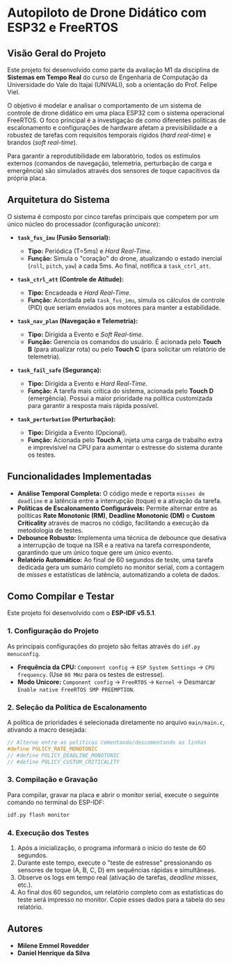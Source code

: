 # Autopiloto de Drone Didático com ESP32 e FreeRTOS

## Visão Geral do Projeto

Este projeto foi desenvolvido como parte da avaliação M1 da disciplina de **Sistemas em Tempo Real** do curso de Engenharia de Computação da Universidade do Vale do Itajaí (UNIVALI), sob a orientação do Prof. Felipe Viel.

O objetivo é modelar e analisar o comportamento de um sistema de controle de drone didático em uma placa ESP32 com o sistema operacional FreeRTOS. O foco principal é a investigação de como diferentes políticas de escalonamento e configurações de hardware afetam a previsibilidade e a robustez de tarefas com requisitos temporais rígidos (*hard real-time*) e brandos (*soft real-time*).

Para garantir a reprodutibilidade em laboratório, todos os estímulos externos (comandos de navegação, telemetria, perturbação de carga e emergência) são simulados através dos sensores de toque capacitivos da própria placa.

## Arquitetura do Sistema

O sistema é composto por cinco tarefas principais que competem por um único núcleo do processador (configuração *unicore*):

* **`task_fus_imu` (Fusão Sensorial):**
    * **Tipo:** Periódica (T=5ms) e *Hard Real-Time*.
    * **Função:** Simula o "coração" do drone, atualizando o estado inercial (`roll`, `pitch`, `yaw`) a cada 5ms. Ao final, notifica a `task_ctrl_att`.

* **`task_ctrl_att` (Controle de Atitude):**
    * **Tipo:** Encadeada e *Hard Real-Time*.
    * **Função:** Acordada pela `task_fus_imu`, simula os cálculos de controle (PID) que seriam enviados aos motores para manter a estabilidade.

* **`task_nav_plan` (Navegação e Telemetria):**
    * **Tipo:** Dirigida a Evento e *Soft Real-time*.
    * **Função:** Gerencia os comandos do usuário. É acionada pelo **Touch B** (para atualizar rota) ou pelo **Touch C** (para solicitar um relatório de telemetria).

* **`task_fail_safe` (Segurança):**
    * **Tipo:** Dirigida a Evento e *Hard Real-Time*.
    * **Função:** A tarefa mais crítica do sistema, acionada pelo **Touch D** (emergência). Possui a maior prioridade na política customizada para garantir a resposta mais rápida possível.

* **`task_perturbation` (Perturbação):**
    * **Tipo:** Dirigida a Evento (Opcional).
    * **Função:** Acionada pelo **Touch A**, injeta uma carga de trabalho extra e imprevisível na CPU para aumentar o estresse do sistema durante os testes.

## Funcionalidades Implementadas

* **Análise Temporal Completa:** O código mede e reporta `misses de deadline` e a latência entre a interrupção (toque) e a ativação da tarefa.
* **Políticas de Escalonamento Configuráveis:** Permite alternar entre as políticas **Rate Monotonic (RM)**, **Deadline Monotonic (DM)** e **Custom Criticality** através de macros no código, facilitando a execução da metodologia de testes.
* **Debounce Robusto:** Implementa uma técnica de debounce que desativa a interrupção de toque na ISR e a reativa na tarefa correspondente, garantindo que um único toque gere um único evento.
* **Relatório Automático:** Ao final de 60 segundos de teste, uma tarefa dedicada gera um sumário completo no monitor serial, com a contagem de *misses* e estatísticas de latência, automatizando a coleta de dados.

## Como Compilar e Testar

Este projeto foi desenvolvido com o **ESP-IDF v5.5.1**.

### 1. Configuração do Projeto

As principais configurações do projeto são feitas através do `idf.py menuconfig`.

* **Frequência da CPU:** `Component config` -> `ESP System Settings` -> `CPU frequency`. (Use `80 MHz` para os testes de estresse).
* **Modo Unicore:** `Component config` -> `FreeRTOS` -> `Kernel` -> Desmarcar `Enable native FreeRTOS SMP PREEMPTION`.

### 2. Seleção da Política de Escalonamento

A política de prioridades é selecionada diretamente no arquivo `main/main.c`, ativando a macro desejada:

```c
// Alterne entre as políticas comentando/descomentando as linhas
#define POLICY_RATE_MONOTONIC
// #define POLICY_DEADLINE_MONOTONIC
// #define POLICY_CUSTOM_CRITICALITY
```

### 3. Compilação e Gravação

Para compilar, gravar na placa e abrir o monitor serial, execute o seguinte comando no terminal do ESP-IDF:

```bash
idf.py flash monitor
```

### 4. Execução dos Testes

1.  Após a inicialização, o programa informará o início do teste de 60 segundos.
2.  Durante este tempo, execute o "teste de estresse" pressionando os sensores de toque (A, B, C, D) em sequências rápidas e simultâneas.
3.  Observe os logs em tempo real (ativação de tarefas, *deadline misses*, etc.).
4.  Ao final dos 60 segundos, um relatório completo com as estatísticas do teste será impresso no monitor. Copie esses dados para a tabela do seu relatório.

## Autores

* **Milene Emmel Rovedder**
* **Daniel Henrique da Silva**
